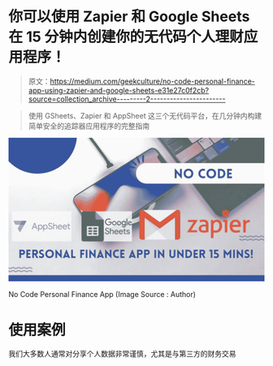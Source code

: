 # 你可以使用 Zapier 和 Google Sheets 在 15 分钟内创建你的无代码个人理财应用程序！

> 原文：<https://medium.com/geekculture/no-code-personal-finance-app-using-zapier-and-google-sheets-e31e27c0f2cb?source=collection_archive---------2----------------------->

> 使用 GSheets、Zapier 和 AppSheet 这三个无代码平台，在几分钟内构建简单安全的追踪器应用程序的完整指南

![](img/59c2610e4ceadb9021825db5d98058fb.png)

No Code Personal Finance App (Image Source : Author)

# 使用案例

我们大多数人通常对分享个人数据非常谨慎，尤其是与第三方的财务交易